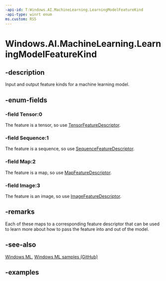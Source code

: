 ```yaml
---
-api-id: T:Windows.AI.MachineLearning.LearningModelFeatureKind
-api-type: winrt enum
ms.custom: RS5
---
```


<!-- Enumeration syntax.
public enum LearningModelFeatureKind : int
-->

# Windows.AI.MachineLearning.LearningModelFeatureKind

## -description
Input and output feature kinds for a machine learning model.

## -enum-fields
### -field Tensor:0
The feature is a tensor, so use [TensorFeatureDescriptor](tensorfeaturedescriptor.md).

### -field Sequence:1
The feature is a sequence, so use [SequenceFeatureDescriptor](sequencefeaturedescriptor.md).

### -field Map:2
The feature is a map, so use [MapFeatureDescriptor](mapfeaturedescriptor.md).

### -field Image:3
The feature is an image, so use [ImageFeatureDescriptor](imagefeaturedescriptor.md).

## -remarks
Each of these maps to a corresponding feature descriptor that can be used to learn more about how to pass the feature into and out of the model.

## -see-also
[Windows ML](https://docs.microsoft.com/windows/ai/), [Windows ML samples (GitHub)](https://github.com/Microsoft/Windows-Machine-Learning/tree/master)

## -examples
